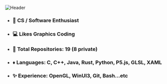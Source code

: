 ![Header](./github-header-image-o.png)

- ### 👀 CS / Software Enthusiast
- ### 💻 Likes Graphics Coding
- ### 🌱 Total Repositories: 19 (8 private)
- ### ♦️ Languages: C, C++, Java, Rust, Python, P5.js, GLSL, XAML
- ### ✨ Experience: OpenGL, WinUI3, Git, Bash...etc 


<!--![Teresh's GitHub stats](https://github-readme-stats.vercel.app/api?username=GrozmanGit&show_icons=true&theme=dark&hide_border=true&rank_icon=github&include_all_commits=true)-->
